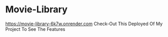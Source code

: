 ﻿# Movie-Library
https://movie-library-6k7w.onrender.com
Check-Out This Deployed Of My Project To See The Features

